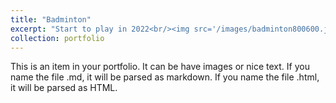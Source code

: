 ```yaml
---
title: "Badminton"
excerpt: "Start to play in 2022<br/><img src='/images/badminton800600.jpg'>"
collection: portfolio
---
```


This is an item in your portfolio. It can be have images or nice text. If you name the file .md, it will be parsed as markdown. If you name the file .html, it will be parsed as HTML. 
